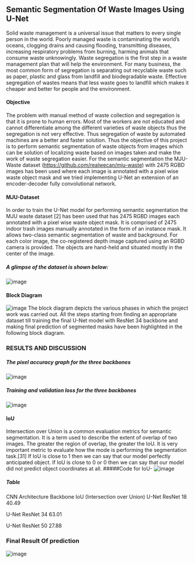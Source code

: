 ## Semantic Segmentation Of Waste Images Using U-Net

Solid waste management is a universal issue that matters to every single person in the world. Poorly managed waste is contaminating the world’s oceans, clogging drains and causing flooding, transmitting 
diseases, increasing respiratory problems from burning, harming animals that consume waste unknowingly. Waste segregation is the first step in a waste management plan that will help the environment. For many 
business, the most common form of segregation is separating out recyclable waste such as paper, plastic and glass from landfill and biodegradable waste. Effective segregation of wastes means that less waste goes to landfill which makes it cheaper and better for people and the 
environment.

#### Objective

The problem with manual method of waste collection and segregation is that it is prone to human errors. Most of the workers are not educated and cannot differentiate among the different varieties of waste objects 
thus the segregation is not very effective. Thus segregation of waste by automated machines are a better and faster solution. Thus the objective of this project is to perform semantic segmentation of waste objects from images which 
can be solution of localizing waste based on images taken and make the work of waste segregation easier. For the semantic segmentation the MJU-Waste dataset (https://github.com/realwecan/mju-waste) with 2475 RGBD images has been used where 
each image is annotated with a pixel wise waste object mask and we tried implementing U-Net an extension of an encoder-decoder fully convolutional network.

#### MJU-Dataset
In order to train the U-Net model for performing semantic segmentation the MJU waste dataset [2] 
has been used that has 2475 RGBD images each annotated with a pixel wise waste object mask. It is 
comprised of 2475 indoor trash images manually annotated in the form of an instance mask. It allows 
two-class semantic segmentation of waste and background. For each color image, the co-registered 
depth image captured using an RGBD camera is provided. The objects are hand-held and situated 
mostly in the center of the image.

##### A glimpse of the dataset is shown below:
![image](https://user-images.githubusercontent.com/67185084/192427434-5363196d-b544-4130-a03f-33a0db25a12d.png)

#### Block Diagram

![image](https://user-images.githubusercontent.com/67185084/192424166-6fa4a121-6901-44ac-a9c3-25606eda7557.png)
The block diagram depicts the various phases in which the project work was carried out. All the steps 
starting from finding an appropriate dataset till training the final U-Net model with ResNet 34 backbone and 
making final prediction of segmented masks have been highlighted in the following block diagram.

### RESULTS AND DISCUSSION
##### The pixel accuracy graph for the three backbones
![image](https://user-images.githubusercontent.com/67185084/192427719-1f83ace1-5bae-4937-a5d8-4de37fb3de7e.png)

##### Training and validation loss for the three backbones
![image](https://user-images.githubusercontent.com/67185084/192429461-813f4ad0-e0cb-48d2-bb6c-07f56d23bde0.png)

#### IoU 
Intersection over Union is a common evaluation metrics for semantic segmentation. It is a term used to describe the extent of overlap of two images. The greater the region of overlap, the greater the IoU. It is 
very important metric to evaluate how the mode is performing the segmentation task.[31] If IoU is close to 1 
then we can say that our model perfectly anticipated object. If IoU is close to 0 or 0 then we can say that our 
model did not predict object coordinates at all.
#####Code for IoU-
![image](https://user-images.githubusercontent.com/67185084/192429651-4c578a36-50ee-469a-8271-1fe2e5388be7.png)
##### Table

CNN Architecture	Backbone	    IoU (Intersection over Union)
U-Net	            ResNet 18	             40.49

U-Net	            ResNet 34	             63.01

U-Net	            ResNet 50	             27.88

### Final Result Of prediction

![image](https://user-images.githubusercontent.com/67185084/192426003-e61b9f33-4f9a-4500-ad32-7e9b041cdcc6.png)

